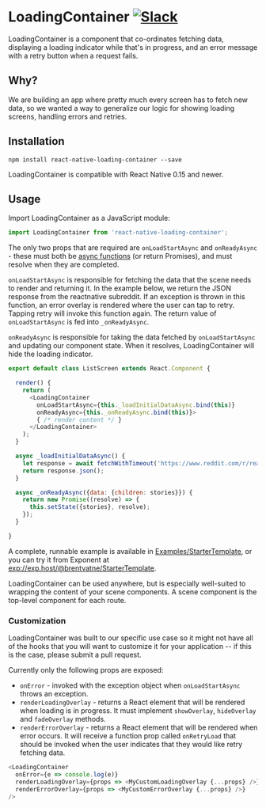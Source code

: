 # LoadingContainer [![Slack](http://slack.exponentjs.com/badge.svg)](http://slack.exponentjs.com)

LoadingContainer is a component that co-ordinates fetching data, displaying a loading indicator while that's in progress, and an error message with a retry button when a request fails.

## Why?

We are building an app where pretty much every screen has to fetch new data, so we wanted a way to generalize our logic for showing loading screens, handling errors and retries.

## Installation

```
npm install react-native-loading-container --save
```

LoadingContainer is compatible with React Native 0.15 and newer.

## Usage

Import LoadingContainer as a JavaScript module:

```js
import LoadingContainer from 'react-native-loading-container';
```

The only two props that are required are `onLoadStartAsync` and `onReadyAsync` - these must both be [async functions](https://medium.com/the-exponent-log/react-native-meets-async-functions-3e6f81111173#.y5ulf6wqj) (or return Promises), and must resolve when they are completed.

`onLoadStartAsync` is responsible for fetching the data that the scene needs to render and returning it. In the example below, we return the JSON response from the reactnative subreddit. If an exception is thrown in this function, an error overlay is rendered where the user can tap to retry. Tapping retry will invoke this function again. The return value of `onLoadStartAsync` is fed into `_onReadyAsync`.

`onReadyAsync` is responsible for taking the data fetched by `onLoadStartAsync` and updating our component state. When it resolves, LoadingContainer will hide the loading indicator.


```js
export default class ListScreen extends React.Component {

  render() {
    return (
      <LoadingContainer
        onLoadStartAsync={this._loadInitialDataAsync.bind(this)}
        onReadyAsync={this._onReadyAsync.bind(this)}>
        { /* render content */ }
      </LoadingContainer>
    );
  }

  async _loadInitialDataAsync() {
    let response = await fetchWithTimeout('https://www.reddit.com/r/reactnative.json');
    return response.json();
  }

  async _onReadyAsync({data: {children: stories}}) {
    return new Promise((resolve) => {
      this.setState({stories}, resolve);
    });
  }

}
```

A complete, runnable example is available in [Examples/StarterTemplate](https://github.com/exponentjs/react-native-loading-container/tree/master/Examples/StarterTemplate), or you can try it from Exponent at [exp://exp.host/@brentvatne/StarterTemplate](https://exp.host/@brentvatne/StartTemplate).

LoadingContainer can be used anywhere, but is especially well-suited to wrapping the content of your scene components. A scene component is the top-level component for each route.


### Customization

LoadingContainer was built to our specific use case so it might not have all of the hooks that you will want to customize it for your application -- if this is the case, please submit a pull request.

Currently only the following props are exposed:

- `onError` - invoked with the exception object when `onLoadStartAsync` throws an exception.
- `renderLoadingOverlay` - returns a React element that will be rendered when loading is in progress. It must implement `showOverlay`, `hideOverlay` and `fadeOverlay` methods.
- `renderErrorOverlay` - returns a React element that will be rendered when error occurs. It will receive a function prop called `onRetryLoad` that should be invoked when the user indicates that they would like retry fetching data.

```js
<LoadingContainer
  onError={e => console.log(e)}
  renderLoadingOverlay={props => <MyCustomLoadingOverlay {...props} />}
  renderErrorOverlay={props => <MyCustomErrorOverlay {...props} />}
/>
```
